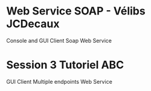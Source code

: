 # Web Service SOAP - Vélibs JCDecaux

Console and GUI Client
Soap Web Service

# Session 3 Tutoriel ABC

GUI Client
Multiple endpoints Web Service